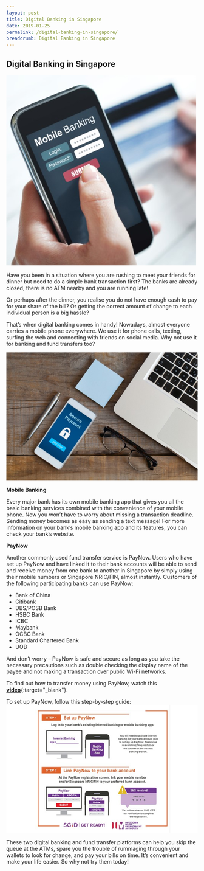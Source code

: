 ```yaml
---
layout: post
title: Digital Banking in Singapore
date: 2019-01-25
permalink: /digital-banking-in-singapore/
breadcrumb: Digital Banking in Singapore
---
```


## Digital Banking in Singapore<br>

![image1](/images/articles/digital-banking-in-singapore/digital-banking-in-singapore-1.jpg)

Have you been in a situation where you are rushing to meet your friends for dinner but need to do a simple bank transaction first? The banks are already closed, there is no ATM nearby and you are running late!

Or perhaps after the dinner, you realise you do not have enough cash to pay for your share of the bill? Or getting the correct amount of change to each individual person is a big hassle?

That’s when digital banking comes in handy! Nowadays, almost everyone carries a mobile phone everywhere. We use it for phone calls, texting, surfing the web and connecting with friends on social media. Why not use it for banking and fund transfers too?

![image2](/images/articles/digital-banking-in-singapore/digital-banking-in-singapore-2.jpg)

**Mobile Banking**

Every major bank has its own mobile banking app that gives you all the basic banking services combined with the convenience of your mobile phone. Now you won’t have to worry about missing a transaction deadline. Sending money becomes as easy as sending a text message! For more information on your bank’s mobile banking app and its features, you can check your bank’s website.

**PayNow**

Another commonly used fund transfer service is PayNow. Users who have set up PayNow and have linked it to their bank accounts will be able to send and receive money from one bank to another in Singapore by simply using their mobile numbers or Singapore NRIC/FIN, almost instantly. Customers of the following participating banks can use PayNow:

- Bank of China
- Citibank
- DBS/POSB Bank
- HSBC Bank
- ICBC
- Maybank
- OCBC Bank
- Standard Chartered Bank
- UOB

And don’t worry – PayNow is safe and secure as long as you take the necessary precautions such as double checking the display name of the payee and not making a transaction over public Wi-Fi networks.

To find out how to transfer money using PayNow, watch this [**video**](https://www.youtube.com/watch?v=en_IqoDr6lo){:target="_blank"}. 

To set up PayNow, follow this step-by-step guide:
![image3](/images/articles/digital-banking-in-singapore/digital-banking-in-singapore-3.jpg)

These two digital banking and fund transfer platforms can help you skip the queue at the ATMs, spare you the trouble of rummaging through your wallets to look for change, and pay your bills on time. It’s convenient and make your life easier. So why not try them today!
